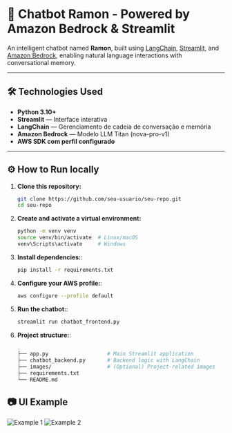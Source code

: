 # 🤖 Chatbot Ramon - Powered by Amazon Bedrock & Streamlit

An intelligent chatbot named **Ramon**, built using [LangChain](https://www.langchain.com/), [Streamlit](https://streamlit.io/), and [Amazon Bedrock](https://aws.amazon.com/bedrock/), enabling natural language interactions with conversational memory.


---

## 🛠 Technologies Used

- **Python 3.10+**
- **Streamlit** — Interface interativa
- **LangChain** — Gerenciamento de cadeia de conversação e memória
- **Amazon Bedrock** — Modelo LLM Titan (nova-pro-v1)
- **AWS SDK com perfil configurado**

---

## ⚙️ How to Run locally

1. **Clone this repository:**
   ```bash
   git clone https://github.com/seu-usuario/seu-repo.git
   cd seu-repo

2. **Create and activate a virtual environment:**
    ```bash
    python -m venv venv
    source venv/bin/activate  # Linux/macOS
    venv\Scripts\activate     # Windows

3. **Install dependencies:**:
    ```bash
    pip install -r requirements.txt

4. **Configure your AWS profile:**:
    ```bash
    aws configure --profile default

5. **Run the chatbot:**:
    ```bash
    streamlit run chatbot_frontend.py

6. **Project structure:**:
    ```bash
    .
    ├── app.py                   # Main Streamlit application
    ├── chatbot_backend.py       # Backend logic with LangChain
    ├── images/                  # (Optional) Project-related images
    ├── requirements.txt
    └── README.md

## 📷 UI Example
![Example 1](images/image1.png)
![Example 2](images/image2.png)






